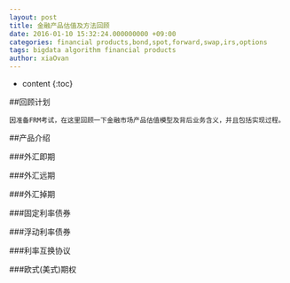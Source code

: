 ```yaml
---
layout: post
title: 金融产品估值及方法回顾
date: 2016-01-10 15:32:24.000000000 +09:00
categories: financial products,bond,spot,forward,swap,irs,options 
tags: bigdata algorithm financial products
author: xiaOvan
---
```


* content
{:toc}

##回顾计划

	因准备FRM考试，在这里回顾一下金融市场产品估值模型及背后业务含义，并且包括实现过程。

##产品介绍

###外汇即期

###外汇远期

###外汇掉期

###固定利率债券

###浮动利率债券

###利率互换协议

###欧式(美式)期权
